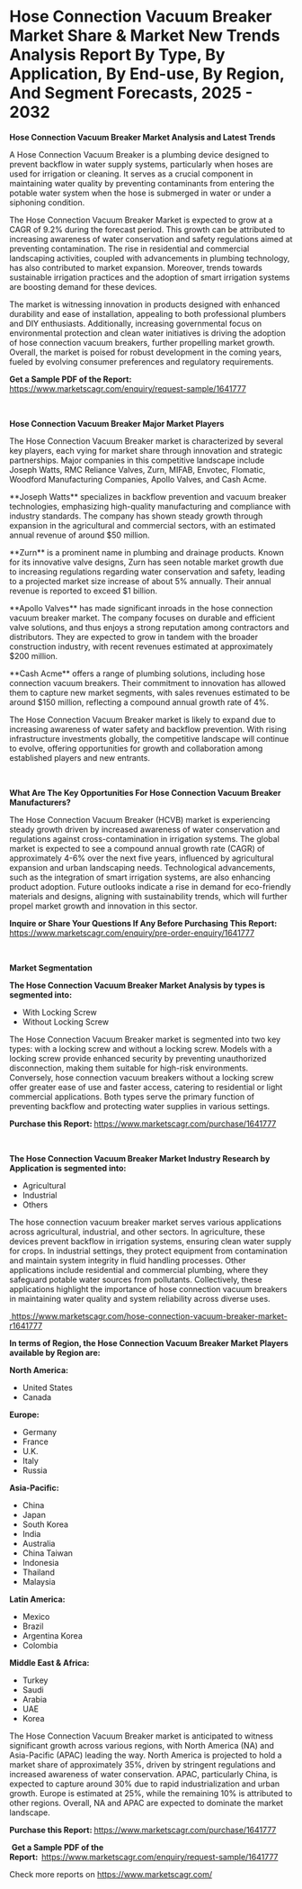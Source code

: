 <p><h1>Hose Connection Vacuum Breaker Market Share & Market New Trends Analysis Report By Type, By Application, By End-use, By Region, And Segment Forecasts, 2025 - 2032</h1></p><p><strong>Hose Connection Vacuum Breaker Market Analysis and Latest Trends</strong></p>
<p><p>A Hose Connection Vacuum Breaker is a plumbing device designed to prevent backflow in water supply systems, particularly when hoses are used for irrigation or cleaning. It serves as a crucial component in maintaining water quality by preventing contaminants from entering the potable water system when the hose is submerged in water or under a siphoning condition.</p><p>The Hose Connection Vacuum Breaker Market is expected to grow at a CAGR of 9.2% during the forecast period. This growth can be attributed to increasing awareness of water conservation and safety regulations aimed at preventing contamination. The rise in residential and commercial landscaping activities, coupled with advancements in plumbing technology, has also contributed to market expansion. Moreover, trends towards sustainable irrigation practices and the adoption of smart irrigation systems are boosting demand for these devices. </p><p>The market is witnessing innovation in products designed with enhanced durability and ease of installation, appealing to both professional plumbers and DIY enthusiasts. Additionally, increasing governmental focus on environmental protection and clean water initiatives is driving the adoption of hose connection vacuum breakers, further propelling market growth. Overall, the market is poised for robust development in the coming years, fueled by evolving consumer preferences and regulatory requirements.</p></p>
<p><strong>Get a Sample PDF of the Report:&nbsp;</strong> <a href="https://www.marketscagr.com/enquiry/request-sample/1641777?utm_campaign=3533&utm_medium=2&utm_source=Github&utm_content=ia&utm_term=11042025&utm_id=hose-connection-vacuum-breaker">https://www.marketscagr.com/enquiry/request-sample/1641777</a></p>
<p>&nbsp;</p>
<p><strong>Hose Connection Vacuum Breaker Major Market Players</strong></p>
<p><p>The Hose Connection Vacuum Breaker market is characterized by several key players, each vying for market share through innovation and strategic partnerships. Major companies in this competitive landscape include Joseph Watts, RMC Reliance Valves, Zurn, MIFAB, Envotec, Flomatic, Woodford Manufacturing Companies, Apollo Valves, and Cash Acme.</p><p>**Joseph Watts** specializes in backflow prevention and vacuum breaker technologies, emphasizing high-quality manufacturing and compliance with industry standards. The company has shown steady growth through expansion in the agricultural and commercial sectors, with an estimated annual revenue of around $50 million.</p><p>**Zurn** is a prominent name in plumbing and drainage products. Known for its innovative valve designs, Zurn has seen notable market growth due to increasing regulations regarding water conservation and safety, leading to a projected market size increase of about 5% annually. Their annual revenue is reported to exceed $1 billion.</p><p>**Apollo Valves** has made significant inroads in the hose connection vacuum breaker market. The company focuses on durable and efficient valve solutions, and thus enjoys a strong reputation among contractors and distributors. They are expected to grow in tandem with the broader construction industry, with recent revenues estimated at approximately $200 million.</p><p>**Cash Acme** offers a range of plumbing solutions, including hose connection vacuum breakers. Their commitment to innovation has allowed them to capture new market segments, with sales revenues estimated to be around $150 million, reflecting a compound annual growth rate of 4%.</p><p>The Hose Connection Vacuum Breaker market is likely to expand due to increasing awareness of water safety and backflow prevention. With rising infrastructure investments globally, the competitive landscape will continue to evolve, offering opportunities for growth and collaboration among established players and new entrants.</p></p>
<p>&nbsp;</p>
<p><strong>What Are The Key Opportunities For Hose Connection Vacuum Breaker Manufacturers?</strong></p>
<p><p>The Hose Connection Vacuum Breaker (HCVB) market is experiencing steady growth driven by increased awareness of water conservation and regulations against cross-contamination in irrigation systems. The global market is expected to see a compound annual growth rate (CAGR) of approximately 4-6% over the next five years, influenced by agricultural expansion and urban landscaping needs. Technological advancements, such as the integration of smart irrigation systems, are also enhancing product adoption. Future outlooks indicate a rise in demand for eco-friendly materials and designs, aligning with sustainability trends, which will further propel market growth and innovation in this sector.</p></p>
<p><strong>Inquire or Share Your Questions If Any Before Purchasing This Report:</strong> <a href="https://www.marketscagr.com/enquiry/pre-order-enquiry/1641777?utm_campaign=3533&utm_medium=2&utm_source=Github&utm_content=ia&utm_term=11042025&utm_id=hose-connection-vacuum-breaker">https://www.marketscagr.com/enquiry/pre-order-enquiry/1641777</a></p>
<p>&nbsp;</p>
<p><strong>Market Segmentation</strong></p>
<p><strong>The Hose Connection Vacuum Breaker Market Analysis by types is segmented into:</strong></p>
<p><ul><li>With Locking Screw</li><li>Without Locking Screw</li></ul></p>
<p><p>The Hose Connection Vacuum Breaker market is segmented into two key types: with a locking screw and without a locking screw. Models with a locking screw provide enhanced security by preventing unauthorized disconnection, making them suitable for high-risk environments. Conversely, hose connection vacuum breakers without a locking screw offer greater ease of use and faster access, catering to residential or light commercial applications. Both types serve the primary function of preventing backflow and protecting water supplies in various settings.</p></p>
<p><strong>Purchase this Report:&nbsp;</strong><a href="https://www.marketscagr.com/purchase/1641777?utm_campaign=3533&utm_medium=2&utm_source=Github&utm_content=ia&utm_term=11042025&utm_id=hose-connection-vacuum-breaker">https://www.marketscagr.com/purchase/1641777</a></p>
<p>&nbsp;</p>
<p><strong>The Hose Connection Vacuum Breaker Market Industry Research by Application is segmented into:</strong></p>
<p><ul><li>Agricultural</li><li>Industrial</li><li>Others</li></ul></p>
<p><p>The hose connection vacuum breaker market serves various applications across agricultural, industrial, and other sectors. In agriculture, these devices prevent backflow in irrigation systems, ensuring clean water supply for crops. In industrial settings, they protect equipment from contamination and maintain system integrity in fluid handling processes. Other applications include residential and commercial plumbing, where they safeguard potable water sources from pollutants. Collectively, these applications highlight the importance of hose connection vacuum breakers in maintaining water quality and system reliability across diverse uses.</p></p>
<p><a href="https://www.marketscagr.com/hose-connection-vacuum-breaker-market-r1641777?utm_campaign=3533&utm_medium=2&utm_source=Github&utm_content=ia&utm_term=11042025&utm_id=hose-connection-vacuum-breaker">&nbsp;https://www.marketscagr.com/hose-connection-vacuum-breaker-market-r1641777</a></p>
<p><strong>In terms of Region, the Hose Connection Vacuum Breaker Market Players available by Region are:</strong></p>
<p>
    <p> <strong> North America: </strong>
        <ul>
            <li>United States</li>
            <li>Canada</li>
        </ul>
        </p> 
    <p> <strong> Europe: </strong>
        <ul>
            <li>Germany</li>
            <li>France</li>
            <li>U.K.</li>
            <li>Italy</li>
            <li>Russia</li>
        </ul>
        </p> 
    <p> <strong> Asia-Pacific: </strong>
        <ul>
            <li>China</li>
            <li>Japan</li>
            <li>South Korea</li>
            <li>India</li>
            <li>Australia</li>
            <li>China Taiwan</li>
            <li>Indonesia</li>
            <li>Thailand</li>
            <li>Malaysia</li>
        </ul>
        </p> 
    <p> <strong> Latin America: </strong>
        <ul>
            <li>Mexico</li>
            <li>Brazil</li>
            <li>Argentina Korea</li>
            <li>Colombia</li>
        </ul>
        </p> 
    <p> <strong> Middle East & Africa: </strong>
        <ul>
            <li>Turkey</li>
            <li>Saudi</li>
            <li>Arabia</li>
            <li>UAE</li>
            <li>Korea</li>
        </ul>
    </p>
    </p>
<p><p>The Hose Connection Vacuum Breaker market is anticipated to witness significant growth across various regions, with North America (NA) and Asia-Pacific (APAC) leading the way. North America is projected to hold a market share of approximately 35%, driven by stringent regulations and increased awareness of water conservation. APAC, particularly China, is expected to capture around 30% due to rapid industrialization and urban growth. Europe is estimated at 25%, while the remaining 10% is attributed to other regions. Overall, NA and APAC are expected to dominate the market landscape.</p></p>
<p><strong>Purchase this Report: </strong><a href="https://www.marketscagr.com/purchase/1641777?utm_campaign=3533&utm_medium=2&utm_source=Github&utm_content=ia&utm_term=11042025&utm_id=hose-connection-vacuum-breaker">https://www.marketscagr.com/purchase/1641777</a></p>
<p>&nbsp;<strong>Get a Sample PDF of the Report:&nbsp;&nbsp;</strong><a href="https://www.marketscagr.com/enquiry/request-sample/1641777?utm_campaign=3533&utm_medium=2&utm_source=Github&utm_content=ia&utm_term=11042025&utm_id=hose-connection-vacuum-breaker">https://www.marketscagr.com/enquiry/request-sample/1641777</a></p>
<p><strong></strong></p>
<p>Check more reports on <a href="https://www.marketscagr.com/?utm_campaign=3533&utm_medium=2&utm_source=Github&utm_content=ia&utm_term=11042025&utm_id=hose-connection-vacuum-breaker">https://www.marketscagr.com/</a></p>